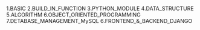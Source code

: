 1.BASIC
2.BUILD_IN_FUNCTION
3.PYTHON_MODULE
4.DATA_STRUCTURE
5.ALGORITHM
6.OBJECT_ORIENTED_PROGRAMMING
7.DETABASE_MANAGEMENT_MySQL
6.FRONTEND_&_BACKEND_DJANGO
